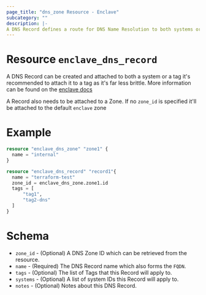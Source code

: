 ```yaml
---
page_title: "dns_zone Resource - Enclave"
subcategory: ""
description: |-
A DNS Record defines a route for DNS Name Resolution to both systems or tags
---
```


# Resource `enclave_dns_record`
A DNS Record can be created and attached to both a system or a tag it's recommended to attach it to a tag as it's far less brittle. More information can be found on the [enclave docs](https://docs.enclave.io/management/dns/#adding-a-dns-record)

A Record also needs to be attached to a Zone. If no `zone_id` is specified it'll be attached to the default `enclave` zone

# Example
```terraform
resource "enclave_dns_zone" "zone1" {
  name = "internal"
}

resource "enclave_dns_record" "record1"{
  name = "terraform-test"
  zone_id = enclave_dns_zone.zone1.id
  tags = [
      "tag1",
      "tag2-dns"
  ]
}
```

# Schema
- `zone_id` - (Optional) A DNS Zone ID which can be retrieved from the resource.
- `name` - (Required) The DNS Record name which also forms the `FQDN`.
- `tags` - (Optional) The list of Tags that this Record will apply to.
- `systems` - (Optional) A list of system IDs this Record will apply to.
- `notes` - (Optional) Notes about this DNS Record.